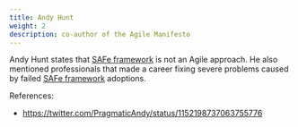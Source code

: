 ```yaml
---
title: Andy Hunt
weight: 2
description: co-author of the Agile Manifesto
---
```


Andy Hunt states that [SAFe framework](https://www.scaledagileframework.com/) is not an Agile approach.
He also mentioned professionals that made a career fixing severe problems caused by failed [SAFe framework](https://www.scaledagileframework.com/) adoptions.

References:
- https://twitter.com/PragmaticAndy/status/1152198737063755776 